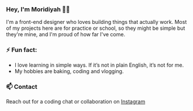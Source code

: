 ### Hey, I'm Moridiyah 👋🏽
I'm a front-end designer who loves building things that actually work. Most of my projects here are for practice or school, so they might be simple but they're mine, and I'm proud of how far I've come.

### ⚡ Fun fact: 
- I love learning in simple ways. If it’s not in plain English, it’s not for me.
- My hobbies are baking, coding and vlogging.

### 📫 Contact
 Reach out for a coding chat or collaboration on [Instagram](https://www.instagram.com/moridiyah_code_mage?igshid=MTNiYzNiMzkwZA%3D%3D) 
